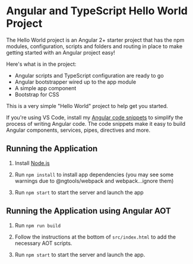 # Angular and TypeScript Hello World Project

The Hello World project is an Angular 2+ starter project that has the npm modules, 
configuration, scripts and folders and routing in place to make getting started 
with an Angular project easy!

Here's what is in the project:

* Angular scripts and TypeScript configuration are ready to go
* Angular bootstrapper wired up to the app module
* A simple app component 
* Bootstrap for CSS

This is a very simple "Hello World" project to help get you started.

If you're using VS Code, install my [Angular code snippets](https://blog.codewithdan.com/2016/08/30/angular-2-typescript-and-html-snippets-for-vs-code) 
to simplify the process of writing Angular code. The code snippets make it easy
to build Angular components, services, pipes, directives and more.


## Running the Application

1. Install [Node.js](http://nodejs.org)

1. Run `npm install` to install app dependencies (you may see some warnings due to @ngtools/webpack and webpack...ignore them)

1. Run `npm start` to start the server and launch the app

## Running the Application using Angular AOT

1. Run `npm run build`

1. Follow the instructions at the bottom of `src/index.html` to add the necessary AOT scripts.

1. Run `npm start` to start the server and launch the app.
